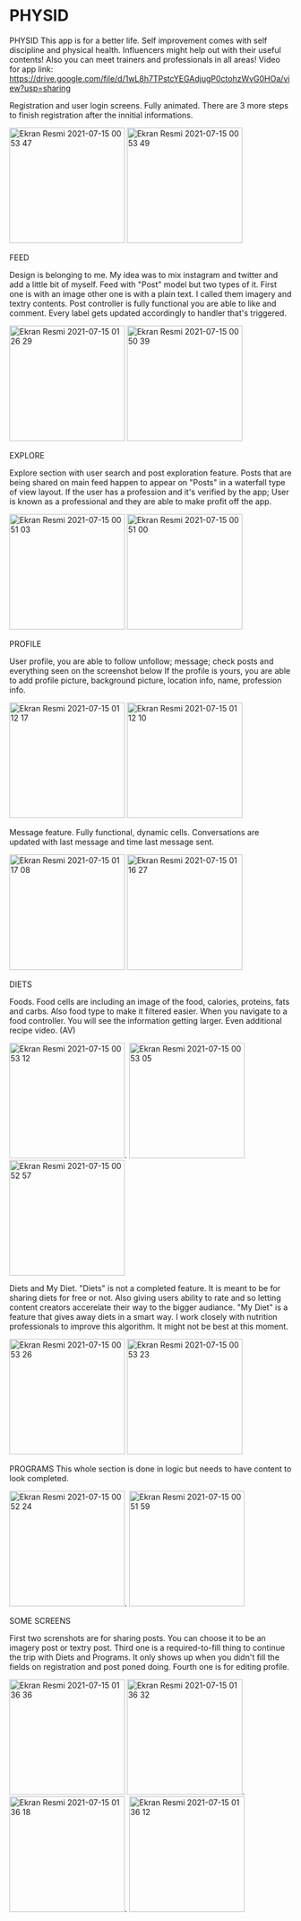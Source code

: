 # PHYSID

PHYSID
This app is for a better life. Self improvement comes with self discipline and physical health. Influencers might help out with their useful contents! Also you can meet trainers and professionals in all areas!
Video for app link: https://drive.google.com/file/d/1wL8h7TPstcYEGAdjugP0ctohzWvG0HOa/view?usp=sharing

Registration and user login screens. Fully animated. There are 3 more steps to finish registration after the innitial informations.

<img width="206" alt="Ekran Resmi 2021-07-15 00 53 47" src="https://user-images.githubusercontent.com/62713549/125698765-8509466c-6fd6-44ba-b7c9-8236bdf34f95.png">     <img width="206" alt="Ekran Resmi 2021-07-15 00 53 49" src="https://user-images.githubusercontent.com/62713549/125698840-61c0cb5b-a050-464d-b42e-cecf5cadcff1.png">


FEED


Design is belonging to me. My idea was to mix instagram and twitter and add a little bit of myself.
Feed with "Post" model but two types of it. First one is with an image other one is with a plain text. I called them imagery and textry contents.
Post controller is fully functional you are able to like  and comment. Every label gets updated accordingly to handler that's triggered.

<img width="206" alt="Ekran Resmi 2021-07-15 01 26 29" src="https://user-images.githubusercontent.com/62713549/125700945-bfc61c53-f416-4963-a3b7-44935cd60609.png">     <img width="206" alt="Ekran Resmi 2021-07-15 00 50 39" src="https://user-images.githubusercontent.com/62713549/125699011-7e8ba274-1158-43aa-96ca-4758e6c7ac84.png">

EXPLORE


Explore section with user search and post exploration feature. Posts that are being shared on main feed happen to appear on "Posts" in a waterfall type of view layout.
If the user has a profession and it's verified by the app; User is known as a professional and they are able to make profit off the app.

<img width="206" alt="Ekran Resmi 2021-07-15 00 51 03" src="https://user-images.githubusercontent.com/62713549/125699556-c7ef8b70-706e-4e61-b0ff-5581d520b42a.png">     <img width="206" alt="Ekran Resmi 2021-07-15 00 51 00" src="https://user-images.githubusercontent.com/62713549/125699562-0716c396-c43f-4e96-97a8-08efff950f36.png">


PROFILE


User profile, you are able to follow unfollow; message; check posts and everything seen on the screenshot below
If the profile is yours, you are able to add profile picture, background picture, location info, name, profession info.

<img width="206" alt="Ekran Resmi 2021-07-15 01 12 17" src="https://user-images.githubusercontent.com/62713549/125699796-03a59713-c652-4872-97ea-fcfc7b5d1c44.png">      <img width="206" alt="Ekran Resmi 2021-07-15 01 12 10" src="https://user-images.githubusercontent.com/62713549/125699801-822c5f17-bf32-457c-a167-89c0627f19a4.png">


Message feature. Fully functional, dynamic cells. Conversations are updated with last message and time last message sent.

<img width="206" alt="Ekran Resmi 2021-07-15 01 17 08" src="https://user-images.githubusercontent.com/62713549/125700203-c01ea926-baf7-4d1a-9aef-3e213052a8bf.png"> <img width="206" alt="Ekran Resmi 2021-07-15 01 16 27" src="https://user-images.githubusercontent.com/62713549/125700207-0f10f967-6473-4f23-b19f-34656531ae1f.png">


DIETS


Foods. Food cells are including an image of the food, calories, proteins, fats and carbs. Also food type to make it filtered easier.
When you navigate to a food controller. You will see the information getting larger. Even additional recipe video. (AV)


<img width="206" alt="Ekran Resmi 2021-07-15 00 53 12" src="https://user-images.githubusercontent.com/62713549/125701038-923feabd-0bf0-4ca9-97fe-e82f73d311e0.png">.    <img width="206" alt="Ekran Resmi 2021-07-15 00 53 05" src="https://user-images.githubusercontent.com/62713549/125701042-3459491f-b93e-4a51-87c2-5f337ed56c6d.png">     <img width="206" alt="Ekran Resmi 2021-07-15 00 52 57" src="https://user-images.githubusercontent.com/62713549/125701044-328918a7-e37b-40e0-8f29-4191d034ac49.png">

Diets and My Diet. 
"Diets" is not a completed feature. It is meant to be for sharing diets for free or not. Also giving users ability to rate and so letting content creators accerelate their way to the bigger audiance.
"My Diet" is a feature that gives away diets in a smart way. I work closely with nutrition professionals to improve this algorithm. It might not be best at this moment.


<img width="206" alt="Ekran Resmi 2021-07-15 00 53 26" src="https://user-images.githubusercontent.com/62713549/125701603-a406846a-fad2-402f-9137-436221acbce2.png">   <img width="206" alt="Ekran Resmi 2021-07-15 00 53 23" src="https://user-images.githubusercontent.com/62713549/125701609-98f89478-1cf3-4781-a599-9a2db92176f1.png">


PROGRAMS
This whole section is done in logic but needs to have content to look completed. 

<img width="206" alt="Ekran Resmi 2021-07-15 00 52 24" src="https://user-images.githubusercontent.com/62713549/125701615-d614d972-8c21-4d1d-b9b1-442dc7c6bd11.png">.    <img width="206" alt="Ekran Resmi 2021-07-15 00 51 59" src="https://user-images.githubusercontent.com/62713549/125701620-f93e1fd0-8db5-4788-8709-1ed5741f2f21.png">

SOME SCREENS

First two screnshots are for sharing posts. You can choose it to be an imagery post or textry post.
Third one is a required-to-fill thing to continue the trip with Diets and Programs. It only shows up when you didn't fill the fields on registration and post poned doing.
Fourth one is for editing profile.

<img width="206" alt="Ekran Resmi 2021-07-15 01 36 36" src="https://user-images.githubusercontent.com/62713549/125701692-11fb90b1-4ca6-486e-b828-463d8fd31065.png">   <img width="206" alt="Ekran Resmi 2021-07-15 01 36 32" src="https://user-images.githubusercontent.com/62713549/125701698-44a88816-8b43-4cfe-aeec-106bb0706894.png">. <img width="206" alt="Ekran Resmi 2021-07-15 01 36 18" src="https://user-images.githubusercontent.com/62713549/125701700-a9f2f096-6520-44e0-b59d-296c1c7a5d52.png">. <img width="206" alt="Ekran Resmi 2021-07-15 01 36 12" src="https://user-images.githubusercontent.com/62713549/125701701-5465804a-7ba3-4c9f-ad24-6ddd4a0bad16.png">
